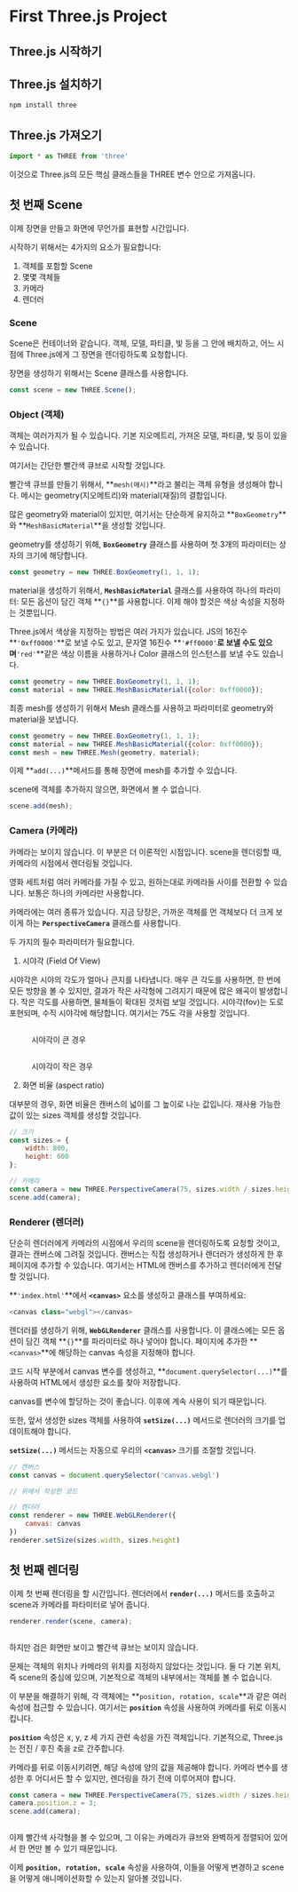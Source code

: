 # First Three.js Project

## Three.js 시작하기

## Three.js 설치하기

```bash
npm install three
```

## Three.js 가져오기

```javascript
import * as THREE from 'three'
```

이것으로 Three.js의 모든 핵심 클래스들을 THREE 변수 안으로 가져옵니다.

## 첫 번째 Scene

이제 장면을 만들고 화면에 무언가를 표현할 시간입니다.

시작하기 위해서는 4가지의 요소가 필요합니다:

1. 객체를 포함할 Scene
2. 몇몇 객체들
3. 카메라
4. 렌더러

### Scene

Scene은 컨테이너와 같습니다. 객체, 모델, 파티클, 빛 등을 그 안에 배치하고, 어느 시점에 Three.js에게 그 장면을 렌더링하도록 요청합니다.

장면을 생성하기 위해서는 Scene 클래스를 사용합니다.

```javascript
const scene = new THREE.Scene();
```

### Object (객체)

객체는 여러가지가 될 수 있습니다. 기본 지오메트리, 가져온 모델, 파티클, 빛 등이 있을 수 있습니다.

여기서는 간단한 빨간색 큐브로 시작할 것입니다.

빨간색 큐브를 만들기 위해서, **`mesh(메시)`**라고 불리는 객체 유형을 생성해야 합니다. 메시는 geometry(지오메트리)와 material(재질)의 결합입니다.

많은 geometry와 material이 있지만, 여기서는 단순하게 유지하고 **`BoxGeometry`**와 **`MeshBasicMaterial`**을 생성할 것입니다.

geometry를 생성하기 위해, **`BoxGeometry`** 클래스를 사용하며 첫 3개의 파라미터는 상자의 크기에 해당합니다.

```javascript
const geometry = new THREE.BoxGeometry(1, 1, 1);
```

material을 생성하기 위해서, **`MeshBasicMaterial`** 클래스를 사용하여 하나의 파라미터: 모든 옵션이 담긴 객체 **`{}`**를 사용합니다. 이제 해야 할것은 색상 속성을 지정하는 것뿐입니다.

Three.js에서 색상을 지정하는 방법은 여러 가지가 있습니다. JS의 16진수 **`'0xff0000'`**로 보낼 수도 있고, 문자열 16진수 **`'#ff0000'`**로 보낼 수도 있으며**`'red'`**같은 색상 이름을 사용하거나 Color 클래스의 인스턴스를 보낼 수도 있습니다.

```javascript
const geometry = new THREE.BoxGeometry(1, 1, 1);
const material = new THREE.MeshBasicMaterial({color: 0xff0000});
```

최종 mesh를 생성하기 위해서 Mesh 클래스를 사용하고 파라미터로 geometry와 material을 보냅니다.

```javascript
const geometry = new THREE.BoxGeometry(1, 1, 1);
const material = new THREE.MeshBasicMaterial({color: 0xff0000});
const mesh = new THREE.Mesh(geometry, material);
```

이제 **`add(...)`**메서드를 통해 장면에 mesh를 추가할 수 있습니다.

scene에 객체를 추가하지 않으면, 화면에서 볼 수 없습니다.

```javascript
scene.add(mesh);
```

### Camera (카메라)

카메라는 보이지 않습니다. 이 부분은 더 이론적인 시점입니다. scene을 렌더링할 때, 카메라의 시점에서 렌더링될 것입니다.

영화 세트처럼 여러 카메라를 가질 수 있고, 원하는대로 카메라들 사이를 전환할 수 있습니다. 보통은 하나의 카메라만 사용합니다.

카메라에는 여러 종류가 있습니다. 지금 당장은, 가까운 객체를 먼 객체보다 더 크게 보이게 하는 **`PerspectiveCamera`** 클래스를 사용합니다.

두 가지의 필수 파라미터가 필요합니다.

1. 시야각 (Field Of View)

시야각은 시야의 각도가 얼마나 큰지를 나타냅니다. 매우 큰 각도를 사용하면, 한 번에 모든 방향을 볼 수 있지만, 결과가 작은 사각형에 그려지기 때문에 많은 왜곡이 발생합니다. 작은 각도를 사용하면, 물체들이 확대된 것처럼 보일 것입니다. 시야각(fov)는 도로 포현되며, 수직 시야각에 해당합니다. 여기서는 75도 각을 사용할 것입니다.

<figure><img src="../.gitbook/assets/image (1).png" alt=""><figcaption><p>시야각이 큰 경우</p></figcaption></figure>

<figure><img src="../.gitbook/assets/image.png" alt=""><figcaption><p>시야각이 작은 경우</p></figcaption></figure>

2. 화면 비율 (aspect ratio)

대부분의 경우, 화면 비율은 캔버스의 넓이를 그 높이로 나눈 값입니다. 재사용 가능한 값이 있는 sizes 객체를 생성할 것입니다.

```javascript
// 크기
const sizes = {
    width: 800,
    height: 600
};

// 카메라
const camera = new THREE.PerspectiveCamera(75, sizes.width / sizes.height);
scene.add(camera);

```

### Renderer (렌더러)

단순히 렌더러에게 카메라의 시점에서 우리의 scene을 렌더링하도록 요청할 것이고, 결과는 캔버스에 그려질 것입니다. 캔버스는 직접 생성하거나 렌더러가 생성하게 한 후 페이지에 추가할 수 있습니다. 여기서는 HTML에 캔버스를 추가하고 렌더러에게 전달 할 것입니다.

**`'index.html'`**에서 **`<canvas>`** 요소를 생성하고 클래스를 부여하세요:

```javascript
<canvas class="webgl"></canvas>
```

렌더러를 생성하기 위해, **`WebGLRenderer`** 클래스를 사용합니다. 이 클래스에는 모든 옵션이 담긴 객체 **`{}`**를 파라미터로 하나 넣어야 합니다. 페이지에 추가한 **`<canvas>`**에 해당하는 canvas 속성을 지정해야 합니다.

코드 시작 부분에서 canvas 변수를 생성하고, **`document.querySelector(...)`**를 사용하여 HTML에서 생성한 요소를 찾아 저장합니다.

canvas를 변수에 할당하는 것이 좋습니다. 이후에 계속 사용이 되기 때문입니다.

또한, 앞서 생성한 sizes 객체를 사용하여 **`setSize(...)`** 메서드로 렌더러의 크기를 업데이트해야 합니다.

**`setSize(...)`** 메서드는 자동으로 우리의 **`<canvas>`** 크기를 조절할 것입니다.

```javascript
// 캔버스
const canvas = document.querySelector('canvas.webgl')

// 위에서 작성한 코드

// 렌더러
const renderer = new THREE.WebGLRenderer({
    canvas: canvas
})
renderer.setSize(sizes.width, sizes.height)

```

## 첫 번째 렌더링

이제 첫 번째 렌더링을 할 시간입니다. 렌더러에서 **`render(...)`** 메서드를 호출하고 scene과 카메라를 파타미터로 넣어 줍니다.

```javascript
renderer.render(scene, camera);
```

<figure><img src="../.gitbook/assets/image (2).png" alt=""><figcaption></figcaption></figure>

하지만 검은 화면만 보이고 빨간색 큐브는 보이지 않습니다.

문제는 객체의 위치나 카메라의 위치를 지정하지 않았다는 것입니다. 둘 다 기본 위치, 즉 scene의 중심에 있으며, 기본적으로 객체의 내부에서는 객체를 볼 수 없습니다.

이 부분을 해결하기 위해, 각 객체에는 **`position, rotation, scale`**과 같은 여러 속성에 접근할 수 있습니다. 여기서는 **`position`** 속성을 사용하여 카메라를 뒤로 이동시킵니다.

**`position`** 속성은 x, y, z 세 가지 관련 속성을 가진 객체입니다. 기본적으로, Three.js는 전진 / 후진 축을 z로 간주합니다.

카메라를 뒤로 이동시키려면, 해당 속성에 양의 값을 제공해야 합니다. 카메라 변수를 생성한 후 어디서든 할 수 있지만, 렌더링을 하기 전에 이루어져야 합니다.

```javascript
const camera = new THREE.PerspectiveCamera(75, sizes.width / sizes.height);
camera.position.z = 3;
scene.add(camera);
```

<figure><img src="../.gitbook/assets/image (3).png" alt=""><figcaption></figcaption></figure>

이제 빨간색 사각형을 볼 수 있으며, 그 이유는 카메라가 큐브와 완벽하게 정렬되어 있어서 한 면만 볼 수 있기 때문입니다.

이제 **`position, rotation, scale`** 속성을 사용하여, 이들을 어떻게 변경하고 scene을 어떻게 애니메이션화할 수 있는지 알아볼 것입니다.
